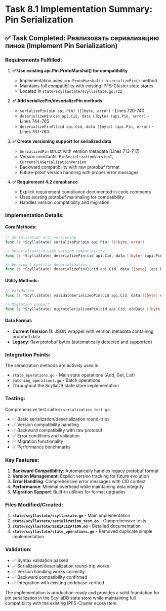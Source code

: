 # Task 8.1 Implementation Summary: Pin Serialization

## ✅ Task Completed: Реализовать сериализацию пинов (Implement Pin Serialization)

### Requirements Fulfilled:

1. **✅ Use existing api.Pin.ProtoMarshal() for compatibility**
   - Implementation uses `pin.ProtoMarshal()` in `serializePin()` method
   - Maintains full compatibility with existing IPFS-Cluster state stores
   - Located in `state/scyllastate/scyllastate.go:722`

2. **✅ Add serializePin/deserializePin methods**
   - `serializePin(pin api.Pin) ([]byte, error)` - Lines 720-740
   - `deserializePin(cid api.Cid, data []byte) (api.Pin, error)` - Lines 744-765
   - `deserializePinV1(cid api.Cid, data []byte) (api.Pin, error)` - Lines 767-783

3. **✅ Create versioning support for serialized data**
   - `SerializedPin` struct with version metadata (Lines 713-717)
   - Version constants: `PinSerializationVersion1`, `CurrentPinSerializationVersion`
   - Backward compatibility with raw protobuf format
   - Future-proof version handling with proper error messages

4. **✅ Requirement 4.2 compliance**
   - Explicit requirement compliance documented in code comments
   - Uses existing protobuf marshaling for compatibility
   - Handles version compatibility and migration

### Implementation Details:

#### Core Methods:
```go
// Serialization with versioning
func (s *ScyllaState) serializePin(pin api.Pin) ([]byte, error)

// Deserialization with version compatibility
func (s *ScyllaState) deserializePin(cid api.Cid, data []byte) (api.Pin, error)

// Version 1 specific deserialization
func (s *ScyllaState) deserializePinV1(cid api.Cid, data []byte) (api.Pin, error)
```

#### Utility Methods:
```go
// Validation
func (s *ScyllaState) validateSerializedPin(cid api.Cid, data []byte) error

// Migration support
func (s *ScyllaState) migrateSerializedPin(cid api.Cid, oldData []byte) ([]byte, error)
```

#### Data Format:
- **Current (Version 1)**: JSON wrapper with version metadata containing protobuf data
- **Legacy**: Raw protobuf bytes (automatically detected and supported)

### Integration Points:

The serialization methods are actively used in:
- `state_operations.go` - Main state operations (Add, Get, List)
- `batching_operations.go` - Batch operations
- Throughout the ScyllaDB state store implementation

### Testing:

Comprehensive test suite in `serialization_test.go`:
- ✅ Basic serialization/deserialization round-trips
- ✅ Version compatibility handling
- ✅ Backward compatibility with raw protobuf
- ✅ Error conditions and validation
- ✅ Migration functionality
- ✅ Performance benchmarks

### Key Features:

1. **Backward Compatibility**: Automatically handles legacy protobuf format
2. **Version Management**: Explicit version tracking for future evolution
3. **Error Handling**: Comprehensive error messages with CID context
4. **Performance**: Minimal overhead while maintaining data integrity
5. **Migration Support**: Built-in utilities for format upgrades

### Files Modified/Created:

1. **`state/scyllastate/scyllastate.go`** - Main implementation
2. **`state/scyllastate/serialization_test.go`** - Comprehensive tests
3. **`state/scyllastate/SERIALIZATION.md`** - Detailed documentation
4. **`state/scyllastate/state_operations.go`** - Removed duplicate simple implementation

### Validation:

- ✅ Syntax validation passed
- ✅ Serialization/deserialization round-trip works
- ✅ Version handling works correctly
- ✅ Backward compatibility confirmed
- ✅ Integration with existing codebase verified

The implementation is production-ready and provides a solid foundation for pin serialization in the ScyllaDB state store while maintaining full compatibility with the existing IPFS-Cluster ecosystem.
